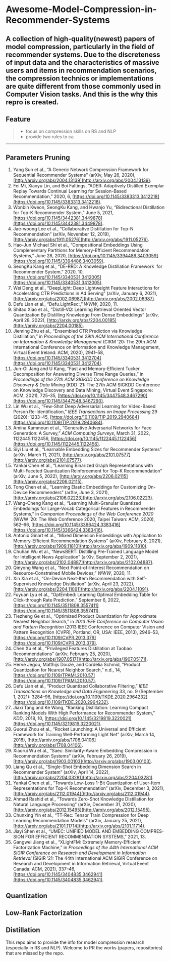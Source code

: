 # Awesome-Model-Compression-in-Recommender-Systems

A collection of high-quality(newest) papers of model compression, particularly in the field of recommender systems. Due to the discreteness of input data and the characteristics of massive users and items in recommendation scenarios, the compression technics or  implementations are quite different from those commonly used in Computer Vision tasks. And this is the why this repro is created.
----
## Feature

> - focus on compression skills on RS and NLP
> - provide two rules to ca
----

## Parameters Pruning

1.  Yang Sun et al., “A Generic Network Compression Framework for Sequential Recommender Systems” (arXiv, May 26, 2020), [http://arxiv.org/abs/2004.13139](http://arxiv.org/abs/2004.13139).
2.  Fei Mi, Xiaoyu Lin, and Boi Faltings, “ADER: Adaptively Distilled Exemplar Replay Towards Continual Learning for Session-Based Recommendation,” 2020, 6, [https://doi.org/10.1145/3383313.3412218](https://doi.org/10.1145/3383313.3412218).
3.  Wonbin Kweon, SeongKu Kang, and Hwanjo Yu, “Bidirectional Distillation for Top-K Recommender System,” June 5, 2021, [https://doi.org/10.1145/3442381.3449878](https://doi.org/10.1145/3442381.3449878).
4.  Jae-woong Lee et al., “Collaborative Distillation for Top-N Recommendation” (arXiv, November 12, 2019), [http://arxiv.org/abs/1911.05276](http://arxiv.org/abs/1911.05276).
5.  Hao-Jun Michael Shi et al., “Compositional Embeddings Using Complementary Partitions for Memory-Efficient Recommendation Systems,” June 28, 2020, [https://doi.org/10.1145/3394486.3403059](https://doi.org/10.1145/3394486.3403059).
6.  SeongKu Kang et al., “DE-RRD: A Knowledge Distillation Framework  for Recommender System,” 2020, 10, [https://doi.org/10.1145/3340531.3412005](https://doi.org/10.1145/3340531.3412005).
7.  Wei Deng et al., “DeepLight: Deep Lightweight Feature Interactions for Accelerating CTR Predictions in Ad Serving” (arXiv, January 6, 2021), [http://arxiv.org/abs/2002.06987](http://arxiv.org/abs/2002.06987).
8.  Defu Lian et al., “Defu.LightRec:,” *WWW*, 2020, 11.
9.  Shitao Xiao et al., “Distill-VQ: Learning Retrieval Oriented Vector Quantization By Distilling Knowledge from Dense Embeddings” (arXiv, April 28, 2022), [http://arxiv.org/abs/2204.00185](http://arxiv.org/abs/2204.00185).
10.  Jieming Zhu et al., “Ensembled CTR Prediction via Knowledge Distillation,” in *Proceedings of the 29th ACM International Conference on Information & Knowledge Management* (CIKM ’20: The 29th ACM International Conference on Information and Knowledge Management, Virtual Event Ireland: ACM, 2020), 2941–58, [https://doi.org/10.1145/3340531.3412704](https://doi.org/10.1145/3340531.3412704).
11.  Jun-Gi Jang and U Kang, “Fast and Memory-Efficient Tucker Decomposition for Answering Diverse Time Range Queries,” in *Proceedings of the 27th ACM SIGKDD Conference on Knowledge Discovery & Data Mining* (KDD ’21: The 27th ACM SIGKDD Conference on Knowledge Discovery and Data Mining, Virtual Event Singapore: ACM, 2021), 725–35, [https://doi.org/10.1145/3447548.3467290](https://doi.org/10.1145/3447548.3467290).
12.  Lin Wu et al., “Few-Shot Deep Adversarial Learning for Video-Based Person Re-Identification,” *IEEE Transactions on Image Processing* 29 (2020): 1233–45, [https://doi.org/10.1109/TIP.2019.2940684](https://doi.org/10.1109/TIP.2019.2940684).
13.  Amina Kammoun et al., “Generative Adversarial Networks for Face Generation: A Survey,” *ACM Computing Surveys*, March 31, 2022, 1122445.1122456, [https://doi.org/10.1145/1122445.1122456](https://doi.org/10.1145/1122445.1122456).
14.  Siyi Liu et al., “Learnable Embedding Sizes for Recommender Systems” (arXiv, March 11, 2021), [http://arxiv.org/abs/2101.07577](http://arxiv.org/abs/2101.07577).
15.  Yankai Chen et al., “Learning Binarized Graph Representations with Multi-Faceted Quantization Reinforcement for Top-K Recommendation” (arXiv, June 5, 2022), [http://arxiv.org/abs/2206.02115](http://arxiv.org/abs/2206.02115).
16.  Tong Chen et al., “Learning Elastic Embeddings for Customizing On-Device Recommenders” (arXiv, June 3, 2021), [http://arxiv.org/abs/2106.02223](http://arxiv.org/abs/2106.02223).
17.  Wang-Cheng Kang et al., “Learning Multi-Granular Quantized Embeddings for Large-Vocab Categorical Features in Recommender Systems,” in *Companion Proceedings of the Web Conference 2020* (WWW ’20: The Web Conference 2020, Taipei Taiwan: ACM, 2020), 562–66, [https://doi.org/10.1145/3366424.3383416](https://doi.org/10.1145/3366424.3383416).
18.  Antonio Ginart et al., “Mixed Dimension Embeddings with Application to Memory-Efficient Recommendation Systems” (arXiv, February 8, 2021), [http://arxiv.org/abs/1909.11810](http://arxiv.org/abs/1909.11810).
19.  Chuhan Wu et al., “NewsBERT: Distilling Pre-Trained Language Model for Intelligent News Application” (arXiv, September 2, 2021), [http://arxiv.org/abs/2102.04887](http://arxiv.org/abs/2102.04887).
20.  Qinyong Wang et al., “Next Point-of-Interest Recommendation on Resource-Constrained Mobile Devices,” *WWW*, 2020, 11.
21.  Xin Xia et al., “On-Device Next-Item Recommendation with Self-Supervised Knowledge Distillation” (arXiv, April 23, 2022), [http://arxiv.org/abs/2204.11091](http://arxiv.org/abs/2204.11091).
22.  Fuyuan Lyu et al., “OptEmbed: Learning Optimal Embedding Table for Click-through Rate Prediction,” September 6, 2022, [https://doi.org/10.1145/3511808.3557411](https://doi.org/10.1145/3511808.3557411).
23.  Tiezheng Ge et al., “Optimized Product Quantization for Approximate Nearest Neighbor Search,” in *2013 IEEE Conference on Computer Vision and Pattern Recognition* (2013 IEEE Conference on Computer Vision and Pattern Recognition (CVPR), Portland, OR, USA: IEEE, 2013), 2946–53, [https://doi.org/10.1109/CVPR.2013.379](https://doi.org/10.1109/CVPR.2013.379).
24.  Chen Xu et al., “Privileged Features Distillation at Taobao Recommendations” (arXiv, February 25, 2020), [http://arxiv.org/abs/1907.05171](http://arxiv.org/abs/1907.05171).
25.  Herve Jegou, Matthijs Douze, and Cordelia Schmid, “Product Quantization for Nearest Neighbor Search,” n.d., 14, [https://doi.org/10.1109/TPAMI.2010.57](https://doi.org/10.1109/TPAMI.2010.57).
26.  Defu Lian et al., “Product Quantized Collaborative Filtering,” *IEEE Transactions on Knowledge and Data Engineering* 33, no. 9 (September 1, 2021): 3284–96, [https://doi.org/10.1109/TKDE.2020.2964232](https://doi.org/10.1109/TKDE.2020.2964232).
27.  Jiaxi Tang and Ke Wang, “Ranking Distillation: Learning Compact Ranking Models With High Performance for Recommender System,” *KDD*, 2018, 10, [https://doi.org/10.1145/3219819.3220021](https://doi.org/10.1145/3219819.3220021).
28.  Guorui Zhou et al., “Rocket Launching: A Universal and Efficient Framework for Training Well-Performing Light Net” (arXiv, March 14, 2018), [http://arxiv.org/abs/1708.04106](http://arxiv.org/abs/1708.04106).
29.  Xiaorui Wu et al., “Saec: Similarity-Aware Embedding Compression in Recommendation Systems” (arXiv, February 26, 2019), [http://arxiv.org/abs/1903.00103](http://arxiv.org/abs/1903.00103).
30.  Liang Qu et al., “Single-Shot Embedding Dimension Search in Recommender System” (arXiv, April 14, 2022), [http://arxiv.org/abs/2204.03281](http://arxiv.org/abs/2204.03281).
31.  Yankai Chen et al., “Towards Low-Loss 1-Bit Quantization of User-Item Representations for Top-K Recommendation” (arXiv, December 3, 2021), [http://arxiv.org/abs/2112.01944](http://arxiv.org/abs/2112.01944).
32.  Ahmad Rashid et al., “Towards Zero-Shot Knowledge Distillation for Natural Language Processing” (arXiv, December 31, 2020), [http://arxiv.org/abs/2012.15495](http://arxiv.org/abs/2012.15495).
33.  Chunxing Yin et al., “TT-Rec: Tensor Train Compression for Deep Learning Recommendation Models” (arXiv, January 25, 2021), [http://arxiv.org/abs/2101.11714](http://arxiv.org/abs/2101.11714).
34.  Jiayi Shen et al., “UMEC: UNIFIED MODEL AND EMBEDDING COMPRES- SION FOR EFFICIENT RECOMMENDATION SYSTEMS,” 2021, 13.
35.  Gangwei Jiang et al., “XLightFM: Extremely Memory-Efficient Factorization Machine,” in *Proceedings of the 44th International ACM SIGIR Conference on Research and Development in Information Retrieval* (SIGIR ’21: The 44th International ACM SIGIR Conference on Research and Development in Information Retrieval, Virtual Event Canada: ACM, 2021), 337–46, [https://doi.org/10.1145/3404835.3462941](https://doi.org/10.1145/3404835.3462941).
## Quantization

## Low-Rank Factorization

## Distillation 


This repo aims to provide the info for model compression research (especially in RS and NLP). Welcome to PR the works (papers, repositories) that are missed by the repo.
